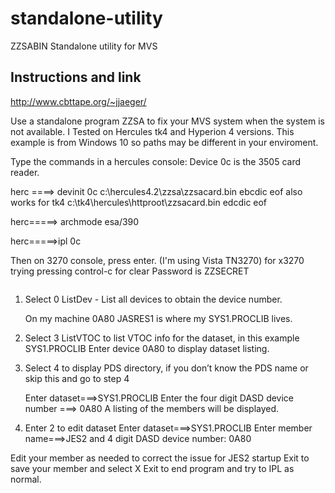 # standalone-utility
ZZSABIN Standalone utility for MVS

## Instructions and link 

http://www.cbttape.org/~jjaeger/

Use a standalone program ZZSA to fix your MVS system when the system is not available.
I Tested  on Hercules tk4 and Hyperion 4 versions. This example is from Windows 10 so paths may be different in your enviroment.  

Type the commands in a hercules console: 
Device 0c is the 3505 card reader.

 herc ====> devinit 0c c:\hercules4.2\zzsa\zzsacard.bin ebcdic eof   <enter>
     also works for tk4 c:\tk4\hercules\httproot\zzsacard.bin edcdic eof

 herc=====> archmode esa/390 <enter>

 herc=====>ipl 0c  <enter>

Then on 3270 console, press enter. (I'm using Vista TN3270) for x3270 trying pressing control-c for clear
Password is ZZSECRET <all caps>

<image here>

1. Select 0 ListDev - List all devices to obtain the device number.

   On my machine 0A80 JASRES1 is where my SYS1.PROCLIB lives.

2. Select 3 ListVTOC to list VTOC info for the dataset, in this example SYS1.PROCLIB
Enter device 0A80 to display dataset listing.

3. Select 4 to display PDS directory, if you don’t know the PDS name or skip this and go to step 4

   Enter dataset===>SYS1.PROCLIB
   Enter the four digit DASD device number ===> 0A80
   A listing of the members will be displayed.

4. Enter 2 to edit dataset
Enter dataset===>SYS1.PROCLIB
Enter member name===>JES2
and 4 digit DASD device number:  0A80

Edit your member as needed to correct the issue for JES2 startup
Exit to save your member and select X Exit to end program and try to IPL as normal.
